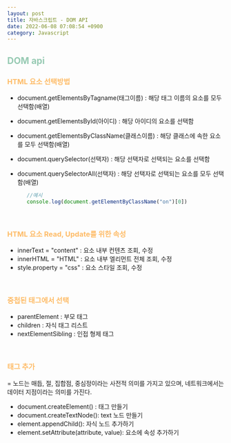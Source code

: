 ```yaml
---
layout: post
title: 자바스크립트 - DOM API
date: 2022-06-08 07:08:54 +0900
category: Javascript
---
```


## <span style="color:#97cab3;font-weight:bold">DOM api</span>


### <span style="color:#febc68;font-weight:bold">HTML 요소 선택방법</span>

 - document.getElementsByTagname(태그이름) : 해당 태그 이름의 요소를 모두 선택함(배열)
 - document.getElementsById(아이디) : 해당 아이디의 요소를 선택함
 - document.getElementsByClassName(클래스이름) : 해당 클래스에 속한 요소를 모두 선택함(배열)
 - document.querySelector(선택자) : 해당 선택자로 선택되는 요소를 선택함
 - document.querySelectorAll(선택자) : 해당 선택자로 선택되는 요소를 모두 선택함(배열)
   
   ```javascript
      //예시
      console.log(document.getElementByClassName("on")[0])
   ``` 
   <br/>

### <span style="color:#febc68;font-weight:bold">HTML 요소 Read, Update를 위한 속성</span>
 
   - innerText = "content" : 요소 내부 컨텐츠 조회, 수정  
   - innerHTML = "HTML" : 요소 내부 엘리먼트 전체 조회, 수정  
   - style.property = "css" : 요소 스타일 조회, 수정  
   <br/>

### <span style="color:#febc68;font-weight:bold">중첩된 태그에서 선택</span>  
 
   - parentElement : 부모 태그  
   - children : 자식 태그 리스트  
   - nextElementSibling : 인접 형제 태그  
   <br/>

### <span style="color:#febc68;font-weight:bold">태그 추가</span>
= 노드는 매듭, 절, 집합점, 중심정이라는 사전적 의미를 가지고 있으며, 네트워크에서는 데이터 지점이라는 의미를 가진다.
- document.createElement() : 태그 만들기
- document.createTextNode(): text 노드 만들기
- element.appendChild(): 자식 노드 추가하기
- element.setAttribute(attribute, value): 요소에 속성 추가하기